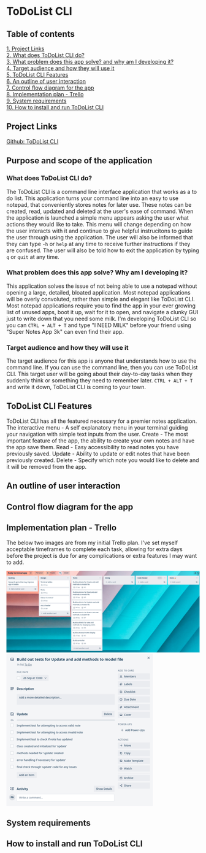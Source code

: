# ToDoList CLI

## Table of contents

[1. Project Links](#Project-Links)  
[2. What does ToDoList CLI do?](#What-does-ToDoList-CLI-do?)  
[3. What problem does this app solve? and why am I developing it?](#What-problem-does-this-app-solve?-Why-am-I-developing-it?)  
[4. Target audience and how they will use it](#Target-audience-and-how-they-will-use-it)  
[5. ToDoList CLI Features](#ToDoList-CLI-Features)  
[6. An outline of user interaction](#An-outline-of-user-interaction)  
[7. Control flow diagram for the app](#Control-flow-diagram-for-the-app)  
[8. Implementation plan - Trello](#Implementation-plan---Trello)  
[9. System requirements](#System-requirements)  
[10. How to install and run ToDoList CLI](#How-to-install-and-run-ToDoList-CLI)  

## Project Links

[Github: ToDoList CLI](https://github.com/Finbob12/ToDoList-CLI)

## Purpose and scope of the application

### What does ToDoList CLI do?

The ToDoList CLI is a command line interface application that works as a to do list. This application turns your command line into an easy to use notepad, that conveniently stores notes for later use. These notes can be created, read, updated and deleted at the user's ease of command. When the application is launched a simple menu appears asking the user what actions they would like to take. This menu will change depending on how the user interacts with it and continue to give helpful instrucitons to guide the user through using the application. The user will also be informed that they can type `-h` or `help` at any time to receive further instructions if they are confused. The user will also be told how to exit the application by typing `q` or `quit` at any time.

### What problem does this app solve? Why am I developing it?

This application solves the issue of not being able to use a notepad without opening a large, detailed, bloated application. Most notepad applications will be overly convoluted, rather than simple and elegant like ToDoList CLI. Most notepad applications require you to find the app in your ever growing list of unused apps, boot it up, wait for it to open, and navigate a clunky GUI just to write down that you need some milk. I'm developing ToDoList CLI so you can `CTRL + ALT + T` and type "I NEED MILK" before your friend using "Super Notes App 3k" can even find their app.

### Target audience and how they will use it

The target audience for this app is anyone that understands how to use the command line. If you can use the command line, then you can use ToDoList CLI. This target user will be going about their day-to-day tasks when they suddenly think or something they need to remember later. `CTRL + ALT + T` and write it down, ToDoList CLI is coming to your town.

## ToDoList CLI Features

ToDoList CLI has all the featured necessary for a premier notes application.
The interactive menu - A self explanatory menu in your terminal guiding your navigation with simple text inputs from the user.
Create - The most important feature of the app, the ability to create your own notes and have the app save them.
Read - Easy accessibility to read notes you have previously saved.
Update - Ability to update or edit notes that have been previously created.
Delete - Specify which note you would like to delete and it will be removed from the app.

## An outline of user interaction

## Control flow diagram for the app

## Implementation plan - Trello

The below two images are from my initial Trello plan. I've set myself acceptable timeframes to complete each task, allowing for extra days before the project is due for any complications or extra features I may want to add.

![24-sep-Trello](./readme_images/24-sep-trello.png) ![24-sep-checklist](./readme_images/24-sep-checklist.png)

## System requirements

## How to install and run ToDoList CLI
